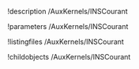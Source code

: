 !description /AuxKernels/INSCourant

!parameters /AuxKernels/INSCourant

!listingfiles /AuxKernels/INSCourant

!childobjects /AuxKernels/INSCourant
